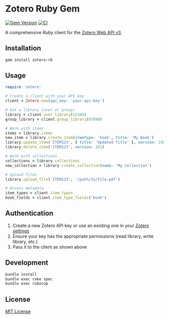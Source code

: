 # Zotero Ruby Gem

[![Gem Version](https://badge.fury.io/rb/zotero-rb.svg)](https://badge.fury.io/rb/zotero-rb)
[![CI](https://github.com/andrewhwaller/zotero-rb/actions/workflows/main.yml/badge.svg)](https://github.com/andrewhwaller/zotero-rb/actions/workflows/main.yml)

A comprehensive Ruby client for the [Zotero Web API v3](https://www.zotero.org/support/dev/web_api/v3/start).

## Installation

```bash
gem install zotero-rb
```

## Usage

```ruby
require 'zotero'

# Create a client with your API key
client = Zotero.new(api_key: 'your-api-key')

# Get a library (user or group)
library = client.user_library(12345)
group_library = client.group_library(67890)

# Work with items
items = library.items
new_item = library.create_item(itemType: 'book', title: 'My Book')
library.update_item('ITEM123', { title: 'Updated Title' }, version: 150)
library.delete_item('ITEM123', version: 151)

# Work with collections
collections = library.collections
new_collection = library.create_collection(name: 'My Collection')

# Upload files
library.upload_file('ITEM123', '/path/to/file.pdf')

# Access metadata
item_types = client.item_types
book_fields = client.item_type_fields('book')
```

## Authentication

1. Create a new Zotero API key or use an existing one in your [Zotero settings](https://www.zotero.org/settings/security)
2. Ensure your key has the appropriate permissions (read library, write library, etc.)
3. Pass it to the client as shown above

## Development

```bash
bundle install
bundle exec rake spec
bundle exec rubocop
```

## License

[MIT License](LICENSE.txt)
